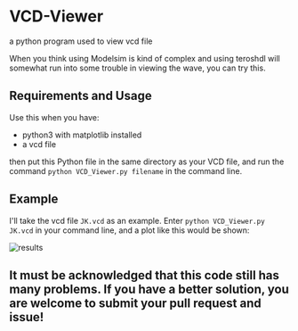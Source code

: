 # VCD-Viewer
a python program used to view vcd file

When you think using Modelsim is kind of complex and using teroshdl will somewhat run into some trouble in viewing the wave, you can try this.

## Requirements and Usage
Use this when you have:
- python3 with matplotlib installed
- a vcd file

then put this Python file in the same directory as your VCD file, and run the command `python VCD_Viewer.py filename` in the command line.

## Example
I'll take the vcd file `JK.vcd` as an example. Enter `python VCD_Viewer.py JK.vcd` in your command line, and a plot like this would be shown:

![results](https://user-images.githubusercontent.com/94591149/233064318-346bf6db-7777-4f7d-a475-8c4526907860.png)

## It must be acknowledged that this code still has many problems. If you have a better solution, you are welcome to submit your pull request and issue!
